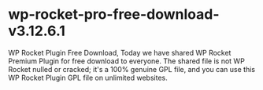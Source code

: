 # wp-rocket-pro-free-download-v3.12.6.1
WP Rocket Plugin Free Download, Today we have shared WP Rocket Premium Plugin for free download to everyone. The shared file is not WP Rocket nulled or cracked; it's a 100% genuine GPL file, and you can use this WP Rocket Plugin GPL file on unlimited websites.
